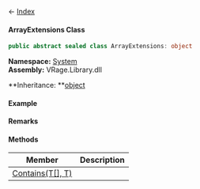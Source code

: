 ← [Index](Api-Index)

#### ArrayExtensions Class

```csharp
public abstract sealed class ArrayExtensions: object
```

**Namespace:** [System](System)  
**Assembly:** VRage.Library.dll

**Inheritance: **[object](System.Object)

#### Example

#### Remarks

#### Methods

|Member|Description|
|---|---|
|[Contains(T[], T)](System.ArrayExtensions.Contains)||

